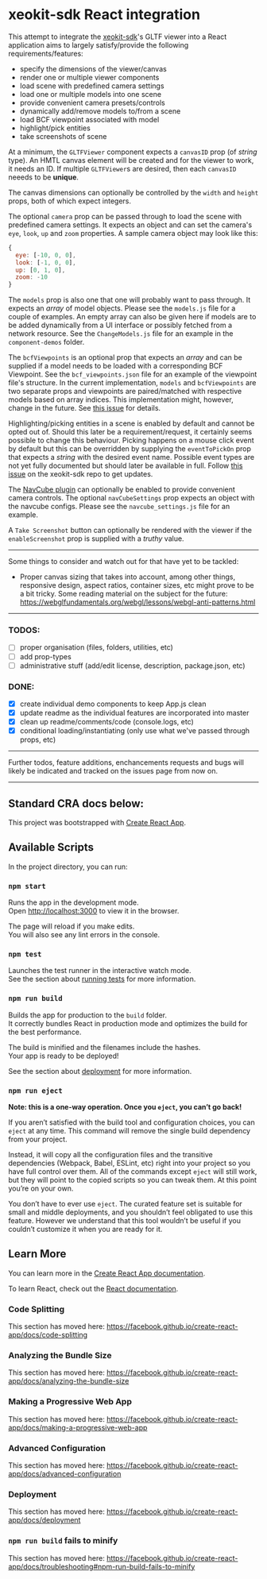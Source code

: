 # xeokit-sdk React integration

This attempt to integrate the [xeokit-sdk](https://github.com/xeokit/xeokit-sdk)'s GLTF viewer into a React application aims to largely satisfy/provide the following requirements/features:

- specify the dimensions of the viewer/canvas
- render one or multiple viewer components
- load scene with predefined camera settings
- load one or multiple models into one scene
- provide convenient camera presets/controls
- dynamically add/remove models to/from a scene
- load BCF viewpoint associated with model
- highlight/pick entities
- take screenshots of scene

At a minimum, the `GLTFViewer` component expects a `canvasID` prop (of *string* type). An HMTL canvas element will be created and for the viewer to work, it needs an ID. If multiple `GLTFViewer`s are desired, then each `canvasID` neeeds to be **unique**.

The canvas dimensions can optionally be controlled by the `width` and `height` props, both of which expect integers.

The optional `camera` prop can be passed through to load the scene with predefined camera settings. It expects an object and can set the camera's `eye`, `look`, `up` and `zoom` properties. A sample camera object may look like this:

```js
{
  eye: [-10, 0, 0],
  look: [-1, 0, 0],
  up: [0, 1, 0],
  zoom: -10
}
```

The `models` prop is also one that one will probably want to pass through. It expects an *array* of model objects. Please see the `models.js` file for a couple of examples. An empty array can also be given here if models are to be added dynamically from a UI interface or possibly fetched from a network resource. See the `ChangeModels.js` file for an example in the `component-demos` folder.

The `bcfViewpoints` is an optional prop that expects an *array* and can be supplied if a model needs to be loaded with a corresponding BCF Viewpoint. See the `bcf_viewpoints.json` file for an example of the viewpoint file's structure. In the current implementation, `models` and `bcfViewpoints` are two separate props and viewpoints are paired/matched with respective models based on array indices. This implementation might, however, change in the future. See [this issue](https://github.com/bimspot/xeokit-react-demo/issues/3) for details.

Highlighting/picking entities in a scene is enabled by default and cannot be opted out of. Should this later be a requirement/request, it certainly seems possible to change this behaviour. Picking happens on a mouse click event by default but this can be overridden by supplying the `eventToPickOn` prop that expects a *string* with the desired event name. Possible event types are not yet fully documented but should later be available in full. Follow [this issue](https://github.com/xeokit/xeokit-sdk/issues/87) on the xeokit-sdk repo to get updates.

The [NavCube plugin](https://xeokit.github.io/xeokit-sdk/examples/#gizmos_NavCubePlugin) can optionally be enabled to provide convenient camera controls. The optional `navCubeSettings` prop expects an object with the navcube configs. Please see the `navcube_settings.js` file for an example.

A `Take Screenshot` button can optionally be rendered with the viewer if the `enableScreenshot` prop is supplied with a *truthy* value.

---

Some things to consider and watch out for that have yet to be tackled:

- Proper canvas sizing that takes into account, among other things, responsive design, aspect ratios, container sizes, etc might prove to be a bit tricky. Some reading material on the subject for the future: https://webglfundamentals.org/webgl/lessons/webgl-anti-patterns.html

---

### TODOS:
- [ ] proper organisation (files, folders, utilities, etc)
- [ ] add prop-types
- [ ] administrative stuff (add/edit license, description, package.json, etc)

### DONE:
- [x] create individual demo components to keep App.js clean
- [x] update readme as the individual features are incorporated into master
- [x] clean up readme/comments/code (console.logs, etc)
- [x] conditional loading/instantiating (only use what we've passed through props, etc)

---

Further todos, feature additions, enchancements requests and bugs will likely be indicated and tracked on the issues page from now on.

---


## Standard CRA docs below:

This project was bootstrapped with [Create React App](https://github.com/facebook/create-react-app).

## Available Scripts

In the project directory, you can run:

### `npm start`

Runs the app in the development mode.<br>
Open [http://localhost:3000](http://localhost:3000) to view it in the browser.

The page will reload if you make edits.<br>
You will also see any lint errors in the console.

### `npm test`

Launches the test runner in the interactive watch mode.<br>
See the section about [running tests](https://facebook.github.io/create-react-app/docs/running-tests) for more information.

### `npm run build`

Builds the app for production to the `build` folder.<br>
It correctly bundles React in production mode and optimizes the build for the best performance.

The build is minified and the filenames include the hashes.<br>
Your app is ready to be deployed!

See the section about [deployment](https://facebook.github.io/create-react-app/docs/deployment) for more information.

### `npm run eject`

**Note: this is a one-way operation. Once you `eject`, you can’t go back!**

If you aren’t satisfied with the build tool and configuration choices, you can `eject` at any time. This command will remove the single build dependency from your project.

Instead, it will copy all the configuration files and the transitive dependencies (Webpack, Babel, ESLint, etc) right into your project so you have full control over them. All of the commands except `eject` will still work, but they will point to the copied scripts so you can tweak them. At this point you’re on your own.

You don’t have to ever use `eject`. The curated feature set is suitable for small and middle deployments, and you shouldn’t feel obligated to use this feature. However we understand that this tool wouldn’t be useful if you couldn’t customize it when you are ready for it.

## Learn More

You can learn more in the [Create React App documentation](https://facebook.github.io/create-react-app/docs/getting-started).

To learn React, check out the [React documentation](https://reactjs.org/).

### Code Splitting

This section has moved here: https://facebook.github.io/create-react-app/docs/code-splitting

### Analyzing the Bundle Size

This section has moved here: https://facebook.github.io/create-react-app/docs/analyzing-the-bundle-size

### Making a Progressive Web App

This section has moved here: https://facebook.github.io/create-react-app/docs/making-a-progressive-web-app

### Advanced Configuration

This section has moved here: https://facebook.github.io/create-react-app/docs/advanced-configuration

### Deployment

This section has moved here: https://facebook.github.io/create-react-app/docs/deployment

### `npm run build` fails to minify

This section has moved here: https://facebook.github.io/create-react-app/docs/troubleshooting#npm-run-build-fails-to-minify

